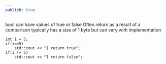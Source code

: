```yaml
---
publish: true
---
```


bool 
can have values of true or false
Often return as a result of a comparison
typically has a size of 1 byte but can vary with implementation

```
int i = 5;
if(i==5)
	std::cout << "I return true";
if(i != 5)
	std::cout << "I return false";
```



